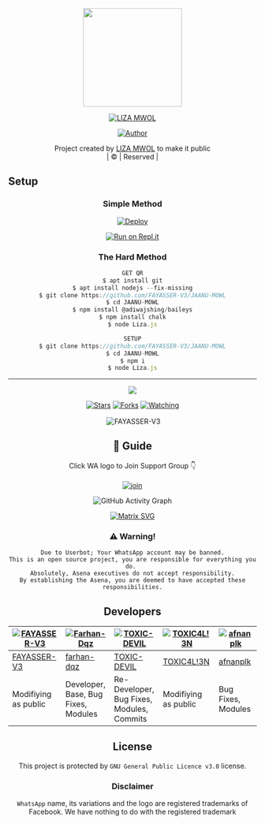 
<div align="center">
  <img border-radius: 15px src="20210811_082543.jpg"width="200" height="200"/>
  <p align="center">
    
    
<a href="#"><img title="LIZA MWOL" src="https://img.shields.io/badge/LIZA MWOL-green?colorA=%23ff0000&colorB=%23017e40&style=for-the-badge"></a>
</p>
  <p align="center">
<a href=https://github.com/FAYASSER-V3"><img title="Author" src="https://img.shields.io/badge/Author-(hunk!nd3 p4d4y41!-LIZAMWOL?color=blue&style=for-the-badge&logo=whatsapp"></a>
</p>
</div>
<p align="center">
Project created by <a href="https://github.com/FAYASSER-V3">LIZA MWOL</a> to make it public
    <br>
       | © |
        Reserved |
    <br> 
</p>

## Setup
<div align="center">

  ### Simple Method
  
[![Deploy](https://www.herokucdn.com/deploy/button.svg)](https://heroku.com/deploy?template=https://github.com/FAYASSER-V3/JAANU-MOWL) 
  
[![Run on Repl.it](https://repl.it/badge/github/quiec/whatsAlfa)](https://replit.com/@FAYASSER-V3/LizaMwol?v=1)
  
### The Hard Method
```js
GET QR
$ apt install git
$ apt install nodejs --fix-missing
$ git clone https://github.com/FAYASSER-V3/JAANU-MOWL
$ cd JAANU-MOWL
$ npm install @adiwajshing/baileys
$ npm install chalk
$ node Liza.js
```
      
```js
SETUP
$ git clone https://github.com/FAYASSER-V3/JAANU-MOWL
$ cd JAANU-MOWL
$ npm i
$ node Liza.js
```

----

  <p align="center">
  <a href="https://github.com/FAYASSER-V3/JAANU-MOWL">
    
<a href="https:https://github.com/FAYASSER-V3?tab=followers">
<img src="https://img.shields.io/github/repo-size/FAYASSER-V3/JAANU-MOWL?color=green&label=Repo%20total%20size&style=plastic">
<p align="center">
<a href="https://github.com/FAYASSER-V3/followers"
<img title="Followers" src="https://img.shields.io/github/followers/FAYASSER-V3?color=blue&style=flat-square"></a>
<a href="https://github.com/FAYASSER-V3/JAANU-MOWL/stargazers/"><img title="Stars" src="https://img.shields.io/github/stars/FAYASSER-V3/JAANU-MOWL?color=blue&style=flat-square"></a>
<a href="https://github.com/FAYASSER-V3/JAANU-MOWL/network/members"><img title="Forks" src="https://img.shields.io/github/forks/FAYASSER-V3/JAANU-MOWL?color=blue&style=flat-square"></a>
<a href="https://github.com/FAYASSER-V3/JAANU-MOWL/watchers"><img title="Watching" src="https://img.shields.io/github/watchers/FAYASSER-V3/JAANU-MOWL?label=Watchers&color=blue&style=flat-square"></a>
</p>

<p align="center">
<p>&nbsp;<img align="center" src="https://github-readme-stats.vercel.app/api?username=FAYASSER-V3&show_icons=true&theme=dark&locale=en" alt="FAYASSER-V3" /></p>
    
## 📢 Guide
Click WA logo to Join Support Group 👇
    <br>
<br>
  [![join](https://github.com/FAYASSER-V3/JAANU-MOWL/blob/master/WhatsAsena.png)](https://chat.whatsapp.com/BRPbS6JHUoCE480MpLLM5z)
  <div align="center">
       
  ![GitHub Activity Graph](https://activity-graph.herokuapp.com/graph?username=FAYASSER-V3&bg_color=000000&color=4fff67&line=4fff67&point=ffffff&area=true&hide_border=true)
  </div>
 
  
  [![Matrix SVG](https://raw.githubusercontent.com/rodrigograca31/rodrigograca31/master/matrix.svg)](https://chat.whatsapp.com/BRPbS6JHUoCE480MpLLM5z)
                     
### ⚠️ Warning! 
```
Due to Userbot; Your WhatsApp account may be banned.
This is an open source project, you are responsible for everything you do. 
Absolutely, Asena executives do not accept responsibility.
By establishing the Asena, you are deemed to have accepted these responsibilities.
```

## Developers
  <div align="center">
    
[![FAYASSER-V3](https://github.com/FAYASSER-V3.png?size=100)](https://github.com/FAYASSER-V3) | [![Farhan-Dqz](https://github.com/farhan-dqz.png?size=100)](https://github.com/farhan-dqz) | [![TOXIC-DEVIL](https://github.com/TOXIC-DEVIL.png?size=100)](https://github.com/TOXIC-DEVIL) |  [![TOXIC4L!3N](https://github.com/Alien-alfa.png?size=100)](https://github.com/AI-VIKI) | [![afnanplk](https://github.com/afnanplk.png?size=100)](https://github.com/afnanplk) 
----|----|----|----|----
[FAYASSER-V3](https://github.com/FAYASSER-V3) | [farhan-dqz](https://github.com/farhan-dqz) | [TOXIC-DEVIL](https://github.com/TOXIC-DEVIL) | [TOXIC4L!3N](https://github.com/AI-VIKI) | [afnanplk](https://github.com/afnanplk) 
Modifiying as public | Developer, Base, Bug Fixes, Modules| Re-Developer, Bug Fixes, Modules, Commits |  Modifiying  as   public | Bug Fixes, Modules 
  </div>
    


## License
This project is protected by `GNU General Public Licence v3.0` license.

### Disclaimer
`WhatsApp` name, its variations and the logo are registered trademarks of Facebook. We have nothing to do with the registered trademark
